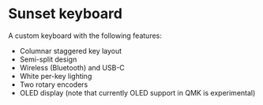 # Sunset keyboard

A custom keyboard with the following features:

* Columnar staggered key layout
* Semi-split design
* Wireless (Bluetooth) and USB-C
* White per-key lighting
* Two rotary encoders
* OLED display (note that currently OLED support in QMK is experimental)

